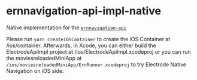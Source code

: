 # ernnavigation-api-impl-native
Native implementation for the [`ernnavigation-api`](https://github.com/electrode-io/ern-navigation-api#electrode-native-navigation-api)

Please run `yarn createiOSContainer` to create the iOS Container at /ios/container. Afterwards, in Xcode, you can either build the ElectrodeApiImpl project at /ios/ElectrodeApiImpl.xcodeproj or you can run the moviesreloadedMiniApp at `/ios/moviesreloadedMiniApp/ErnRunner.xcodeproj` to try Electrode Native Navigation on iOS side.
